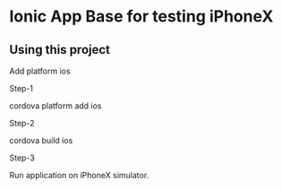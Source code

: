 Ionic App Base for testing iPhoneX
==============


## Using this project
Add platform ios

Step-1

cordova platform add ios

Step-2

cordova build ios

Step-3

Run application on iPhoneX simulator.

